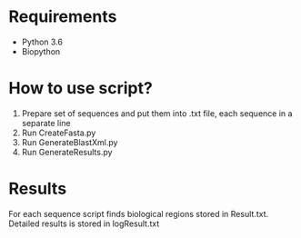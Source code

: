 # Requirements

* Python 3.6
* Biopython

# How to use script?

1. Prepare set of sequences and put them into .txt file, each sequence in a separate line
2. Run CreateFasta.py
3. Run GenerateBlastXml.py
4. Run GenerateResults.py

# Results

For each sequence script finds biological regions stored in Result.txt. Detailed results is stored in logResult.txt
